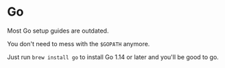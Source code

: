 # Go

Most Go setup guides are outdated.

You don't need to mess with the `$GOPATH` anymore.

Just run `brew install go` to install Go 1.14 or later and you'll be good to go.
